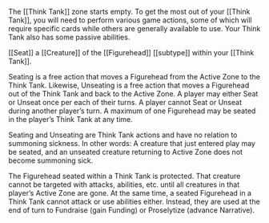 The [[Think Tank]] zone starts empty. To get the most out of your [[Think Tank]], you will need to perform various game actions, some of which will require specific cards while others are generally available to use. Your Think Tank also has some passive abilities.

[[Seat]] a [[Creature]] of the [[Figurehead]] [[subtype]] within your [[Think Tank]]. 

Seating is a free action that moves a Figurehead from the Active Zone to the Think Tank. Likewise, Unseating is a free action that moves a Figurehead out of the Think Tank and back to the Active Zone. A player may either Seat or Unseat once per each of their turns. A player cannot Seat or Unseat during another player’s turn. A maximum of one Figurehead may be seated in the player’s Think Tank at any time. 

Seating and Unseating are Think Tank actions and have no relation to summoning sickness. In other words: A creature that just entered play may be seated, and an unseated creature returning to Active Zone does not become summoning sick. 


The Figurehead seated within a Think Tank is protected. That creature cannot be targeted with attacks, abilities, etc. until all creatures in that player’s Active Zone are gone. At the same time, a seated Figurehead in a Think Tank cannot attack or use abilities either. Instead, they are used at the end of turn to Fundraise (gain Funding) or Proselytize (advance Narrative).